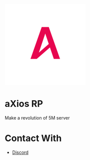 <img src="https://github.com/aXiosRP/.github/blob/main/axiosLogo.png?raw=true" height="256" alt="aXios logo"></img>

# aXios RP
Make a revolution of 5M server

# Contact With

- [Discord](https://discord.gg/9rTnrtkAXc)
